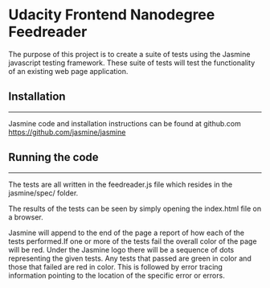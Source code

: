 # Udacity Frontend Nanodegree Feedreader

The purpose of this project is to create a suite of tests using the Jasmine javascript testing framework. These suite of tests will test the functionality of an existing web page application.


## Installation
------------
Jasmine code and installation instructions can be found at github.com
https://github.com/jasmine/jasmine


## Running the code
----------------
The tests are all written in the feedreader.js file which resides in the jasmine/spec/ folder.

The results of the tests can be seen by simply opening the index.html file on a browser.

Jasmine will append to the end of the page a report of how each of the tests performed.If one or more of the tests fail the overall color of the page will be red. Under the Jasmine logo there will be a sequence of dots representing the given tests. Any tests that passed are green in color and those that failed are red in color. This is followed by error tracing information pointing to the location of the specific error or errors.
